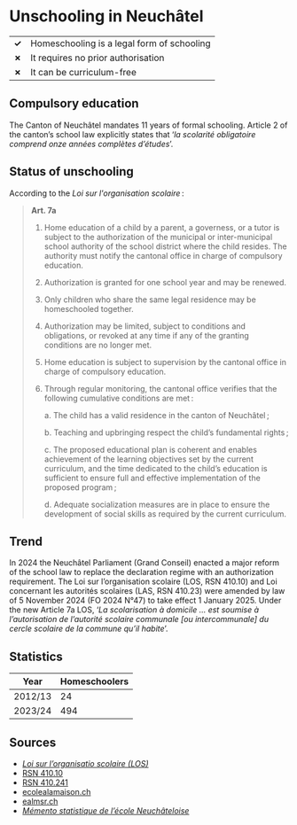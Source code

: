 # Unschooling in Neuchâtel

|       |                                            |
| ----- | ------------------------------------------ |
| **✓** | Homeschooling is a legal form of schooling |
| **✗** | It requires no prior authorisation         |
| **✗** | It can be curriculum-free                  |

## Compulsory education

The Canton of Neuchâtel mandates 11 years of formal schooling.
Article 2 of the canton’s school law explicitly states that ‘_la scolarité obligatoire comprend onze années complètes d’études_’.

## Status of unschooling

According to the *Loi sur l'organisation scolaire* :

> **Art. 7a**
>
> 1. Home education of a child by a parent, a governess, or a tutor is subject to the authorization of the municipal or inter-municipal school authority of the school district where the child resides. The authority must notify the cantonal office in charge of compulsory education.
> 2. Authorization is granted for one school year and may be renewed.
> 3. Only children who share the same legal residence may be homeschooled together.
> 4. Authorization may be limited, subject to conditions and obligations, or revoked at any time if any of the granting conditions are no longer met.
> 5. Home education is subject to supervision by the cantonal office in charge of compulsory education.
> 6. Through regular monitoring, the cantonal office verifies that the following cumulative conditions are met :
> 
>    a. The child has a valid residence in the canton of Neuchâtel ;
>    
>    b. Teaching and upbringing respect the child’s fundamental rights ;
>    
>    c. The proposed educational plan is coherent and enables achievement of the learning objectives set by the current curriculum, and the time dedicated to the child’s education is sufficient to ensure full and effective implementation of the proposed program ;
>    
>    d. Adequate socialization measures are in place to ensure the development of social skills as required by the current curriculum.

## Trend

In 2024 the Neuchâtel Parliament (Grand Conseil) enacted a major reform of the school law to replace the declaration regime with an authorization requirement.
The Loi sur l’organisation scolaire (LOS, RSN 410.10) and Loi concernant les autorités scolaires (LAS, RSN 410.23) were amended by law of 5 November 2024 (FO 2024 N°47) to take effect 1 January 2025.
Under the new Article 7a LOS, ‘_La scolarisation à domicile … est soumise à l’autorisation de l’autorité scolaire communale [ou intercommunale] du cercle scolaire de la commune qu’il habite_’.

## Statistics

| Year    | Homeschoolers |
| ------- | ------------- |
| 2012/13 | 24            |
| 2023/24 | 494           |

## Sources

- [_Loi sur l’organisatio scolaire (LOS)_](https://rsn.ne.ch/DATA/program/books/rsne/pdf/410.10.pdf)
- [RSN 410.10](https://rsn.ne.ch/DATA/program/books/rsne/htm/410.10.htm)
- [RSN 410.241](https://rsn.ne.ch)
- [ecolealamaison.ch](https://ecolealamaison.ch/wp-content/uploads/2021/02/NEUCHATEL_IEF_Etat_des_lieux_pratiques_cantonales-1.pdf)
- [ealmsr.ch](https://www.ealmsr.ch/législations)
- [_Mémento statistique de l’école Neuchâteloise_](https://www.ne.ch/autorites/DFS/STAT/scolarite-formation/Documents/Memento/Memento2425.pdf)
